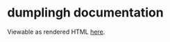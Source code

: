 # dumplingh documentation
Viewable as rendered HTML [here](https://rawcdn.githack.com/nabijaczleweli/dumplingh/doc/dumplingh/index.html).
